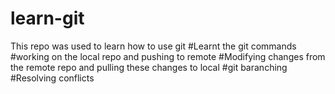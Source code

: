 # learn-git
This repo was used to learn how to use git
#Learnt the git commands
#working on the local repo and pushing to remote
#Modifying changes from the remote repo and pulling these changes to local
#git baranching
#Resolving conflicts
